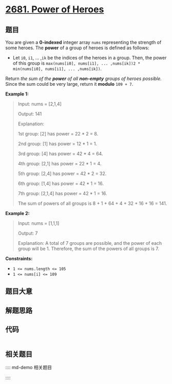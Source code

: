 # [2681. Power of Heroes](https://leetcode.com/problems/power-of-heroes/)

## 题目

You are given a **0-indexed** integer array `nums` representing the strength
of some heroes. The **power** of a group of heroes is defined as follows:

  * Let `i0`, `i1`, ... ,`ik` be the indices of the heroes in a group. Then, the power of this group is `max(nums[i0], nums[i1], ... ,nums[ik])2 * min(nums[i0], nums[i1], ... ,nums[ik])`.

Return _the sum of the **power** of all **non-empty** groups of heroes
possible._ Since the sum could be very large, return it **modulo** `109 + 7`.



**Example 1:**

> Input: nums = [2,1,4]
> 
> Output: 141
> 
> Explanation: 
> 
> 1st group: [2] has power = 22 * 2 = 8.
> 
> 2nd group: [1] has power = 12 * 1 = 1. 
> 
> 3rd group: [4] has power = 42 * 4 = 64. 
> 
> 4th group: [2,1] has power = 22 * 1 = 4. 
> 
> 5th group: [2,4] has power = 42 * 2 = 32. 
> 
> 6th group: [1,4] has power = 42 * 1 = 16. 
> 
> ​​​​​​​7th group: [2,1,4] has power = 42​​​​​​​ * 1 = 16. 
> 
> The sum of powers of all groups is 8 + 1 + 64 + 4 + 32 + 16 + 16 = 141.
> 
> 

**Example 2:**

> Input: nums = [1,1,1]
> 
> Output: 7
> 
> Explanation: A total of 7 groups are possible, and the power of each group will be 1. Therefore, the sum of the powers of all groups is 7.

**Constraints:**

  * `1 <= nums.length <= 105`
  * `1 <= nums[i] <= 109`


## 题目大意

## 解题思路

## 代码

```javascript

```

## 相关题目

:::: md-demo 相关题目

::::
